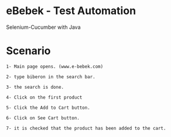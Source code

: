 # eBebek - Test Automation
Selenium-Cucumber with Java 

# Scenario
    
    
    1- Main page opens. (www.e-bebek.com)
    
    2- type biberon in the search bar.
    
    3- the search is done.
    
    4- Click on the first product
    
    5- Click the Add to Cart button.
    
    6- Click on See Cart button.
    
    7- it is checked that the product has been added to the cart.
    

